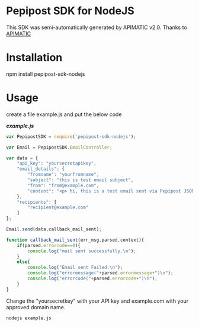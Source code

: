 Pepipost SDK for NodeJS 
=================
This SDK was semi-automatically generated by APIMATIC v2.0. Thanks to [APIMATIC](http://apimatic.io/)

Installation
=================
npm install pepipost-sdk-nodejs

Usage
=================
create a file example.js and put the below code

***example.js***
```js
var PepipostSDK = require('pepipost-sdk-nodejs');

var Email = PepipostSDK.EmailController;

var data = {
    "api_key": "yoursecretapikey",
    "email_details": {
        "fromname": "yourfromname",
        "subject": "this is test email subject",
        "from": "from@example.com",
        "content": "<p> hi, this is a test email sent via Pepipost JSON API.</p>"
    },
    "recipients": [
        "recipient@example.com"
    ]
};

Email.send(data,callback_mail_sent);

function callback_mail_sent(err_msg,parsed,context){
    if(parsed.errorcode==0){
        console.log("mail sent successfully.\n");
    }
    else{
        console.log("Email sent Failed.\n");
        console.log("errormessage("+parsed.errormessage+")\n");
        console.log("errorcode("+parsed.errorcode+")\n");
    }    
}
```

Change the "yoursecretkey" with your API key and example.com with your approved domain name.

```
nodejs example.js
```
